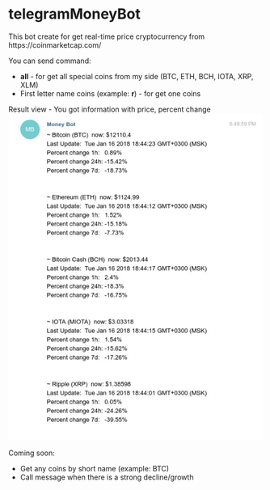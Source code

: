# telegramMoneyBot

<p>
This bot create for get real-time price cryptocurrency from https://coinmarketcap.com/
</p>

You can send command:
- <strong>all</strong> - for get all special coins from my side (BTC, ETH, BCH, IOTA, XRP, XLM)
- First letter name coins (example: <strong>r</strong>) - for get one coins

<p>
Result view - You got information with price, percent change
<img src="img/screen.jpg" />
</p>

Coming soon:
- Get any coins by short name (example: BTC)
- Call message when there is a strong decline/growth



